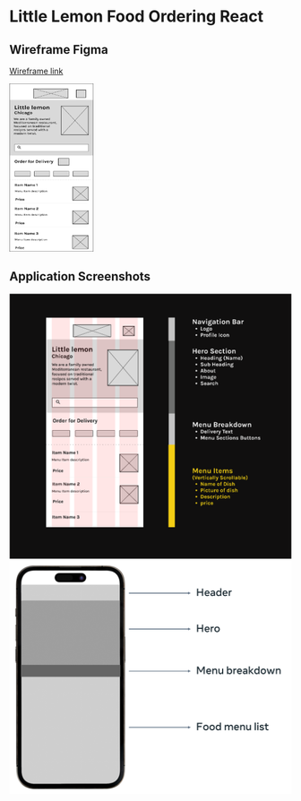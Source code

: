 # Little Lemon Food Ordering React

## Wireframe Figma

[Wireframe link](https://www.figma.com/file/9mFWq5czl7GA4DJx2TMpUp/Canvas_Wireframe?type=design&node-id=1%3A2&mode=design&t=vnwYVJwAvLfiyeLe-1)

<img src="Wireframe1.png" alt="Wireframe Image" style="height: 300px; width:150px;"/>

## Application Screenshots

<img src="Wireframe2.png" alt="Wireframe Image" />
<img src="Wireframe3.png" alt="Wireframe Image" "/>

